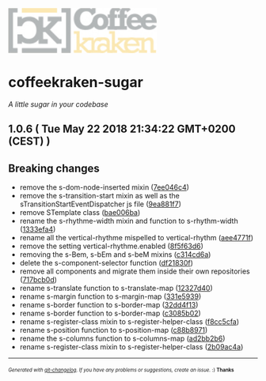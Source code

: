 <img width="300px" src=".resources/coffeekraken-logo.jpg" />

# coffeekraken-sugar

_A little sugar in your codebase_

## 1.0.6  ( Tue May 22 2018 21:34:22 GMT+0200 (CEST) )


## Breaking changes
  - remove the s-dom-node-inserted mixin
  ([7ee046c4](https://github.com/Coffeekraken/sugar/commit/7ee046c49df62bff8405696b09095b357577c7e1))
  - remove the s-transition-start mixin as well as the sTransitionStartEventDispatcher js file
  ([9ea881f7](https://github.com/Coffeekraken/sugar/commit/9ea881f7ebe5c7216f3a8eba37f4dc2c567a5633))
  - remove STemplate class
  ([bae006ba](https://github.com/Coffeekraken/sugar/commit/bae006ba4a65cbe9f4afff879921baaf78dd1fcd))
  - rename the s-rhythme-width mixin and function to s-rhythm-width
  ([1333efa4](https://github.com/Coffeekraken/sugar/commit/1333efa47be66bd727eb9d11b6624fbcd5920537))
  - rename all the vertical-rhythme mispelled to vertical-rhythm
  ([aee4771f](https://github.com/Coffeekraken/sugar/commit/aee4771f3c870ed9242d22752b0607bdd5f01128))
  - remove the setting vertical-rhythme.enabled
  ([8f5f63d6](https://github.com/Coffeekraken/sugar/commit/8f5f63d62dbf79b8f25cc678711d8352aff2fba7))
  - removing the s-Bem, s-bEm and s-beM mixins
  ([c314cd6a](https://github.com/Coffeekraken/sugar/commit/c314cd6a821cf25473a8e371bea07e7429ab3260))
  - delete the s-component-selector function
  ([df21830f](https://github.com/Coffeekraken/sugar/commit/df21830f587291f87a6e28a3847223d2214b8c12))
  - remove all components and migrate them inside their own repositories
  ([717bcb0d](https://github.com/Coffeekraken/sugar/commit/717bcb0de4a7f4aa92f51761084416bd04e8307a))
  - rename s-translate function to s-translate-map
  ([12327d40](https://github.com/Coffeekraken/sugar/commit/12327d400a6fd235fb00b178e7afb3e5df6eec4c))
  - rename s-margin function to s-margin-map
  ([331e5939](https://github.com/Coffeekraken/sugar/commit/331e5939979b3e0d7d054b6cfac8224cf7697016))
  - rename s-border function to s-border-map
  ([32dd4f13](https://github.com/Coffeekraken/sugar/commit/32dd4f13e87b8b4ce7d2b1bee7e072d1409fdc5e))
  - rename s-border function to s-border-map
  ([c3085b02](https://github.com/Coffeekraken/sugar/commit/c3085b0216daf937ff4a81897abac7dea6f0f559))
  - rename s-register-class mixin to s-register-helper-class
  ([f8cc5cfa](https://github.com/Coffeekraken/sugar/commit/f8cc5cfa106d17200942ab3e7c91e5ea4dd91c03))
  - rename s-position function to s-position-map
  ([c88b8971](https://github.com/Coffeekraken/sugar/commit/c88b89718767c32b6d8664b6e18ffdbb6ac5da53))
  - rename the s-columns function to s-columns-map
  ([ad2bb2b6](https://github.com/Coffeekraken/sugar/commit/ad2bb2b60318baab527bed5b55e9988058d468b5))
  - rename s-register-class mixin to s-register-helper-class
  ([2b09ac4a](https://github.com/Coffeekraken/sugar/commit/2b09ac4a5b799bdad2b2f33047f32b0f6c2fd7d7))





---
<sub><sup>*Generated with [git-changelog](https://github.com/rafinskipg/git-changelog). If you have any problems or suggestions, create an issue.* :) **Thanks** </sub></sup>
